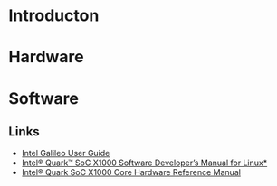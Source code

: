 # Introducton
# Hardware
# Software

## Links
- [Intel Galileo User Guide](http://download.intel.com/support/galileo/sb/galileo_boarduserguide_330237_001.p)
- [Intel® Quark™ SoC X1000 Software Developer’s Manual for Linux*](http://www.intel.com/content/dam/www/public/us/en/documents/manuals/quark-x1000-linux-sw-developers-manual.pdf)
- [Intel® Quark SoC X1000 Core Hardware Reference Manual](http://caxapa.ru/thumbs/497461/Intel_Quark_Core_HWRefMan_001.pdf)